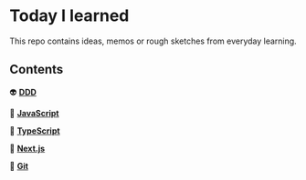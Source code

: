 # Today I learned

This repo contains ideas, memos or rough sketches from everyday learning.

## Contents

👽&nbsp;**[DDD](ddd/README.md)**  

🦏&nbsp;**[JavaScript](javascript/README.md)**

🦌&nbsp;**[TypeScript](typescript/README.md)**

🔼&nbsp;**[Next.js](nextjs/README.md)**

🧙‍&nbsp;**[Git](git/README.md)**

